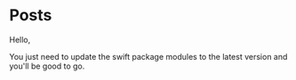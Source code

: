 # Posts

Hello, 

You just need to update the swift package modules to the latest version and you'll be good to go.
